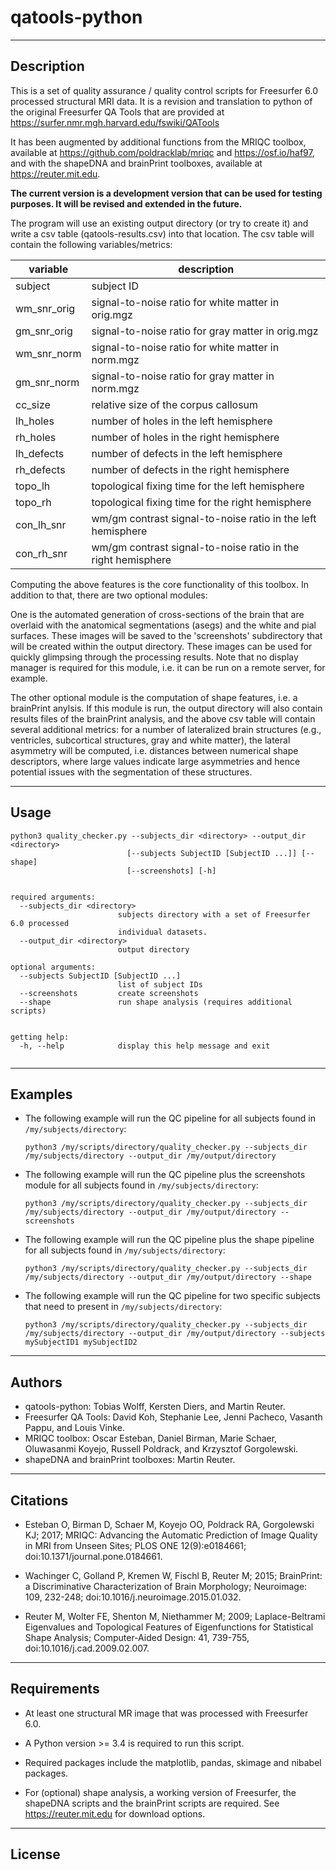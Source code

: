 # qatools-python

___

## Description

This is a set of quality assurance / quality control scripts for Freesurfer 6.0
processed structural MRI data. It is a revision and translation to python of 
the original Freesurfer QA Tools that are provided at 
https://surfer.nmr.mgh.harvard.edu/fswiki/QATools

It has been augmented by additional functions from the MRIQC toolbox, available 
at https://github.com/poldracklab/mriqc and https://osf.io/haf97, and with the
shapeDNA and brainPrint toolboxes, available at https://reuter.mit.edu.

**The current version is a development version that can be used for testing 
purposes. It will be revised and extended in the future.**

The program will use an existing output directory (or try to create it) and 
write a csv table (qatools-results.csv) into that location. The csv table 
will contain the following variables/metrics:

variable       |   description
---------------|----------------------------------------------------------------
subject        |   subject ID
wm_snr_orig    |   signal-to-noise ratio for white matter in orig.mgz
gm_snr_orig    |   signal-to-noise ratio for gray matter in orig.mgz
wm_snr_norm    |   signal-to-noise ratio for white matter in norm.mgz
gm_snr_norm    |   signal-to-noise ratio for gray matter in norm.mgz
cc_size        |   relative size of the corpus callosum
lh_holes       |   number of holes in the left hemisphere
rh_holes       |   number of holes in the right hemisphere
lh_defects     |   number of defects in the left hemisphere
rh_defects     |   number of defects in the right hemisphere
topo_lh        |   topological fixing time for the left hemisphere
topo_rh        |   topological fixing time for the right hemisphere
con_lh_snr     |   wm/gm contrast signal-to-noise ratio in the left hemisphere
con_rh_snr     |   wm/gm contrast signal-to-noise ratio in the right hemisphere

Computing the above features is the core functionality of this toolbox. In 
addition to that, there are two optional modules:

One is the automated generation of cross-sections of the brain that are overlaid 
with the anatomical segmentations (asegs) and the white and pial surfaces. These 
images will be saved to the 'screenshots' subdirectory that will be created 
within the output directory. These images can be used for quickly glimpsing 
through the processing results. Note that no display manager is required for this 
module, i.e. it can be run on a remote server, for example.

The other optional module is the computation of shape features, i.e. a 
brainPrint anylsis. If this module is run, the output directory will also 
contain results files of the brainPrint analysis, and the above csv table will 
contain several additional metrics: for a number of lateralized brain 
structures (e.g., ventricles, subcortical structures, gray and white matter), 
the lateral asymmetry will be computed, i.e. distances between numerical shape 
descriptors, where large values indicate large asymmetries and hence potential 
issues with the segmentation of these structures.

___

## Usage

```
python3 quality_checker.py --subjects_dir <directory> --output_dir <directory>
                          [--subjects SubjectID [SubjectID ...]] [--shape]
                          [--screenshots] [-h]


required arguments:
  --subjects_dir <directory>
                        subjects directory with a set of Freesurfer 6.0 processed
                        individual datasets.
  --output_dir <directory>
                        output directory

optional arguments:
  --subjects SubjectID [SubjectID ...]
                        list of subject IDs
  --screenshots         create screenshots
  --shape               run shape analysis (requires additional scripts)


getting help:
  -h, --help            display this help message and exit
  
```

___

## Examples

- The following example will run the QC pipeline for all subjects found in `/my/subjects/directory`:

    `python3 /my/scripts/directory/quality_checker.py --subjects_dir /my/subjects/directory --output_dir /my/output/directory`

- The following example will run the QC pipeline plus the screenshots module for all subjects found in `/my/subjects/directory`:

    `python3 /my/scripts/directory/quality_checker.py --subjects_dir /my/subjects/directory --output_dir /my/output/directory --screenshots`

- The following example will run the QC pipeline plus the shape pipeline for all subjects found in `/my/subjects/directory`:

    `python3 /my/scripts/directory/quality_checker.py --subjects_dir /my/subjects/directory --output_dir /my/output/directory --shape`

- The following example will run the QC pipeline for two specific subjects that need to present in `/my/subjects/directory`:

    `python3 /my/scripts/directory/quality_checker.py --subjects_dir /my/subjects/directory --output_dir /my/output/directory --subjects mySubjectID1 mySubjectID2`

___

## Authors

- qatools-python: Tobias Wolff, Kersten Diers, and Martin Reuter.
- Freesurfer QA Tools: David Koh, Stephanie Lee, Jenni Pacheco, Vasanth Pappu, 
  and Louis Vinke. 
- MRIQC toolbox: Oscar Esteban, Daniel Birman, Marie Schaer, Oluwasanmi Koyejo, 
  Russell Poldrack, and Krzysztof Gorgolewski.
- shapeDNA and brainPrint toolboxes: Martin Reuter.

___

## Citations

- Esteban O, Birman D, Schaer M, Koyejo OO, Poldrack RA, Gorgolewski KJ; 2017; 
  MRIQC: Advancing the Automatic Prediction of Image Quality in MRI from Unseen 
  Sites; PLOS ONE 12(9):e0184661; doi:10.1371/journal.pone.0184661.

- Wachinger C, Golland P, Kremen W, Fischl B, Reuter M; 2015; BrainPrint: a 
  Discriminative Characterization of Brain Morphology; Neuroimage: 109, 232-248; 
  doi:10.1016/j.neuroimage.2015.01.032.

- Reuter M, Wolter FE, Shenton M, Niethammer M; 2009; Laplace-Beltrami 
  Eigenvalues and Topological Features of Eigenfunctions for Statistical Shape 
  Analysis; Computer-Aided Design: 41, 739-755, doi:10.1016/j.cad.2009.02.007.

___

## Requirements

- At least one structural MR image that was processed with Freesurfer 6.0.

- A Python version >= 3.4 is required to run this script.

- Required packages include the matplotlib, pandas, skimage and nibabel 
  packages.

- For (optional) shape analysis, a working version of Freesurfer, the shapeDNA 
  scripts and the brainPrint scripts are required. See https://reuter.mit.edu 
  for download options.

___

## License

